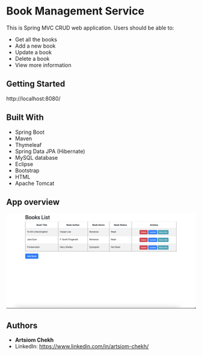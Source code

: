 # Book Management Service

This is Spring MVC CRUD web application.
Users should be able to:

* Get all the books
* Add a new book
* Update a book
* Delete a book
* View more information

## Getting Started

http://localhost:8080/

## Built With

* Spring Boot
* Maven
* Thymeleaf
* Spring Data JPA (Hibernate)
* MySQL database
* Eclipse
* Bootstrap
* HTML
* Apache Tomcat


## App overview

![Image alt](https://github.com/ArtsiomChekh/book-management-service/blob/cc01ec6ae58a38a56acb04206961d42de4162241/image.png)

## Authors

* **Artsiom Chekh** 
* LinkedIn: https://www.linkedin.com/in/artsiom-chekh/
